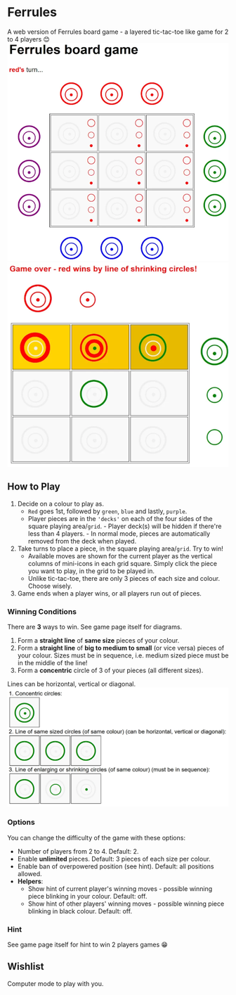 # Ferrules
A web version of Ferrules board game - a layered tic-tac-toe like game for 2 to 4 players 😊
![(game board)](https://raw.githubusercontent.com/sdneon/Ferrules/master/game_board.webp "Ferrule game board")![(game won)](https://raw.githubusercontent.com/sdneon/Ferrules/master/game_won.webp "game won")

## How to Play
1. Decide on a colour to play as.
    - `Red` goes 1st, followed by `green`, `blue` and lastly, `purple`. 
    - Player pieces are in the `'decks'` on each of the four sides of the square playing area/`grid`.
            - Player deck(s) will be hidden if there're less than 4 players.
            - In normal mode, pieces are automatically removed from the deck when played.
2. Take turns to place a piece, in the square playing area/`grid`. Try to win!
    - Available moves are shown for the current player as the vertical columns of mini-icons in each grid square. Simply click the piece you want to play, in the grid to be played in.
    - Unlike tic-tac-toe, there are only 3 pieces of each size and colour. Choose wisely.
3. Game ends when a player wins, or all players run out of pieces.

### Winning Conditions
There are **3** ways to win. See game page itself for diagrams.
1. Form a **straight line** of **same size** pieces of your colour.
2. Form a **straight line** of **big to medium to small** (or vice versa) pieces of your colour. Sizes must be in sequence, i.e. medium sized piece must be in the middle of the line!
3. Form a **concentric** circle of 3 of your pieces (all different sizes).

Lines can be horizontal, vertical or diagonal.
![(3 ways to win)](https://raw.githubusercontent.com/sdneon/Ferrules/master/ways_to_win.webp "3 ways to win")

### Options
You can change the difficulty of the game with these options:
- Number of players from 2 to 4. Default: 2.
- Enable **unlimited** pieces. Default: 3 pieces of each size per colour.
- Enable ban of overpowered position (see hint). Default: all positions allowed.
- **Helpers**:
    - Show hint of current player's winning moves - possible winning piece blinking in your colour. Default: off.
    - Show hint of other players' winning moves - possible winning piece blinking in black colour. Default: off.

### Hint
See game page itself for hint to win 2 players games 😁

## Wishlist
Computer mode to play with you.
